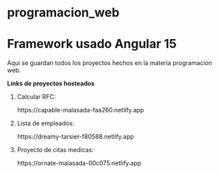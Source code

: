 # programacion_web
# Framework usado Angular 15
Aqui se guardan todos los proyectos hechos en la materia programación web.

**Links de proyectos hosteados**
<ol>
  <li>
    Calcular RFC:
     <p>https://capable-malasada-faa260.netlify.app</p>
  </li>
  <li>
    Lista de empleados:
    <p>https://dreamy-tarsier-f80588.netlify.app</p>
  </li>
  <li>
    Proyecto de citas medicas:
    <p>
      https://ornate-malasada-00c075.netlify.app
    </p>
  </li>
</ol>
